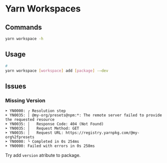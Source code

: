 # Yarn Workspaces

## Commands

```sh
yarn workspace -h
```

## Usage

```sh
#
yarn workspace [workspace] add [package] -—dev
```

## Issues

### Missing Version

```log
➤ YN0000: ┌ Resolution step
➤ YN0035: │ @my-org/presets@npm:*: The remote server failed to provide the requested resource
➤ YN0035: │   Response Code: 404 (Not Found)
➤ YN0035: │   Request Method: GET
➤ YN0035: │   Request URL: https://registry.yarnpkg.com/@my-org%2fpresets
➤ YN0000: └ Completed in 0s 254ms
➤ YN0000: Failed with errors in 0s 258ms
```

Try add `version` atribute to package.
